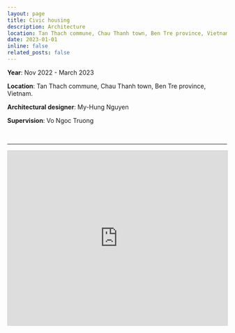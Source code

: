 ```yaml
---
layout: page
title: Civic housing
description: Architecture
location: Tan Thach commune, Chau Thanh town, Ben Tre province, Vietnam.
date: 2023-01-01
inline: false
related_posts: false
---
```



**Year**: Nov 2022 - March 2023


**Location**: Tan Thach commune, Chau Thanh town, Ben Tre province, Vietnam.
​

**Architectural designer**: My-Hung Nguyen


**Supervision**: Vo Ngoc Truong

<br>
<hr>

<!-- <iframe src="/assets/pdf/2023 Project 01 Civic housing.pdf#view=fitH" width="100%" height="900" frameborder="no" border="0" marginwidth="0" marginheight="0"></iframe> -->
<iframe allowfullscreen="allowfullscreen" scrolling="no" class="fp-iframe" style="border: 1px solid lightgray; width: 100%; height: 400px;" src="https://heyzine.com/flip-book/bcb0df15f9.html"></iframe>